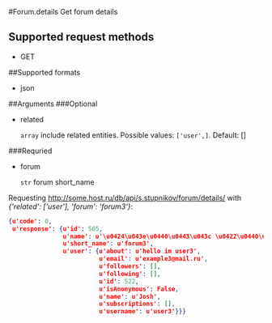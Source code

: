 #Forum.details
Get forum details

## Supported request methods 
* GET

##Supported formats
* json

##Arguments
###Optional
* related

   ```array``` include related entities. Possible values: ```['user',]```. Default: []


###Requried
* forum

   ```str``` forum short_name


Requesting http://some.host.ru/db/api/s.stupnikov/forum/details/ with _{'related': ['user'], 'forum': 'forum3'}_:
```json
{u'code': 0,
 u'response': {u'id': 565,
               u'name': u'\u0424\u043e\u0440\u0443\u043c \u0422\u0440\u0438',
               u'short_name': u'forum3',
               u'user': {u'about': u'hello im user3',
                         u'email': u'example3@mail.ru',
                         u'followers': [],
                         u'following': [],
                         u'id': 522,
                         u'isAnonymous': False,
                         u'name': u'Josh',
                         u'subscriptions': [],
                         u'username': u'user3'}}}
```
